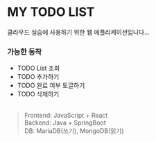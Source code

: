 # MY TODO LIST

클라우드 실습에 사용하기 위한 웹 애플리케이션입니다... <br>



### 가능한 동작 
* TODO List 조회
* TODO 추가하기
* TODO 완료 여부 토글하기 
* TODO 삭제하기 
<br> <br>



> Frontend: JavaScript + React <br>
Backend: Java + SpringBoot <br>
DB: MariaDB(쓰기), MongoDB(읽기) <br>
